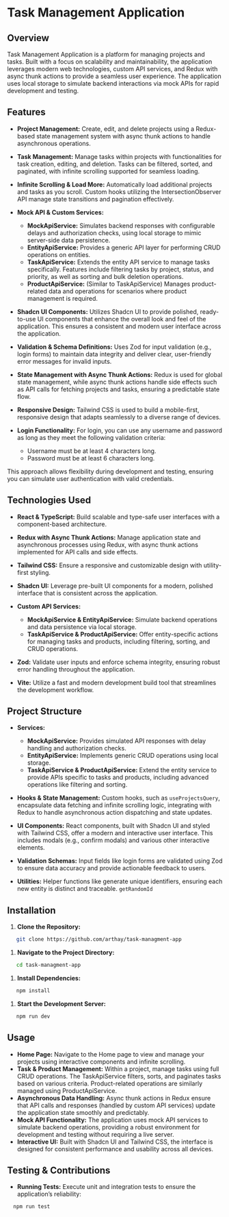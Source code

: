 # Task Management Application
## Overview
Task Management Application is a platform for managing projects and tasks. Built with a focus on scalability and maintainability, the application leverages modern web technologies, custom API services, and Redux with async thunk actions to provide a seamless user experience. The application uses local storage to simulate backend interactions via mock APIs for rapid development and testing.

## Features
- **Project Management:**
Create, edit, and delete projects using a Redux-based state management system with async thunk actions to handle asynchronous operations.

- **Task Management:**
Manage tasks within projects with functionalities for task creation, editing, and deletion. Tasks can be filtered, sorted, and paginated, with infinite scrolling supported for seamless loading.

- **Infinite Scrolling & Load More:**
  Automatically load additional projects and tasks as you scroll. Custom hooks utilizing the IntersectionObserver API manage state transitions and pagination effectively.

- **Mock API & Custom Services:**
   - **MockApiService:** Simulates backend responses with configurable delays and authorization checks, using local storage to mimic server-side data persistence.
   - **EntityApiService:** Provides a generic API layer for performing CRUD operations on entities.
   - **TaskApiService:** Extends the entity API service to manage tasks specifically. Features include filtering tasks by project, status, and priority, as well as sorting and bulk deletion operations.
   - **ProductApiService:** (Similar to TaskApiService) Manages product-related data and operations for scenarios where product management is required.

- **Shadcn UI Components:**
  Utilizes Shadcn UI to provide polished, ready-to-use UI components that enhance the overall look and feel of the application. This ensures a consistent and modern user interface across the application.

- **Validation & Schema Definitions:**
Uses Zod for input validation (e.g., login forms) to maintain data integrity and deliver clear, user-friendly error messages for invalid inputs.

- **State Management with Async Thunk Actions:**
  Redux is used for global state management, while async thunk actions handle side effects such as API calls for fetching projects and tasks, ensuring a predictable state flow.

- **Responsive Design:**
  Tailwind CSS is used to build a mobile-first, responsive design that adapts seamlessly to a diverse range of devices.

- **Login Functionality:**
  For login, you can use any username and password as long as they meet the following validation criteria:
   - Username must be at least 4 characters long.
   - Password must be at least 6 characters long.

This approach allows flexibility during development and testing, ensuring you can simulate user authentication with valid credentials.


## Technologies Used
- **React & TypeScript:**
  Build scalable and type-safe user interfaces with a component-based architecture.
- **Redux with Async Thunk Actions:**
  Manage application state and asynchronous processes using Redux, with async thunk actions implemented for API calls and side effects.
- **Tailwind CSS:**
  Ensure a responsive and customizable design with utility-first styling.
- **Shadcn UI:**
  Leverage pre-built UI components for a modern, polished interface that is consistent across the application.
- **Custom API Services:**
   - **MockApiService & EntityApiService:** Simulate backend operations and data persistence via local storage.
   - **TaskApiService & ProductApiService:** Offer entity-specific actions for managing tasks and products, including filtering, sorting, and CRUD operations.

- **Zod:**
  Validate user inputs and enforce schema integrity, ensuring robust error handling throughout the application.
- **Vite:**
  Utilize a fast and modern development build tool that streamlines the development workflow.

## Project Structure
- **Services:**
   - **MockApiService:** Provides simulated API responses with delay handling and authorization checks.
   -  **EntityApiService:** Implements generic CRUD operations using local storage.
   - **TaskApiService & ProductApiService:** Extend the entity service to provide APIs specific to tasks and products, including advanced operations like filtering and sorting.

- **Hooks & State Management:**
  Custom hooks, such as `useProjectsQuery`, encapsulate data fetching and infinite scrolling logic, integrating with Redux to handle asynchronous action dispatching and state updates.
- **UI Components:**
  React components, built with Shadcn UI and styled with Tailwind CSS, offer a modern and interactive user interface. This includes modals (e.g., confirm modals) and various other interactive elements.
- **Validation Schemas:**
  Input fields like login forms are validated using Zod to ensure data accuracy and provide actionable feedback to users.
- **Utilities:**
  Helper functions like generate unique identifiers, ensuring each new entity is distinct and traceable. `getRandomId`

## Installation
1. **Clone the Repository:**
``` bash
   git clone https://github.com/arthay/task-managment-app
```
1. **Navigate to the Project Directory:**
``` bash
   cd task-managment-app
```
1. **Install Dependencies:**
``` bash
   npm install
```
1. **Start the Development Server:**
``` bash
   npm run dev
```

## Usage
- **Home Page:**
  Navigate to the Home page to view and manage your projects using interactive components and infinite scrolling.
- **Task & Product Management:**
  Within a project, manage tasks using full CRUD operations. The TaskApiService filters, sorts, and paginates tasks based on various criteria. Product-related operations are similarly managed using ProductApiService.
- **Asynchronous Data Handling:**
  Async thunk actions in Redux ensure that API calls and responses (handled by custom API services) update the application state smoothly and predictably.
- **Mock API Functionality:**
  The application uses mock API services to simulate backend operations, providing a robust environment for development and testing without requiring a live server.
- **Interactive UI:**
  Built with Shadcn UI and Tailwind CSS, the interface is designed for consistent performance and usability across all devices.

## Testing & Contributions
- **Running Tests:**
  Execute unit and integration tests to ensure the application’s reliability:
``` bash
  npm run test
```
